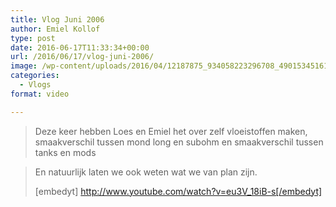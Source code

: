 ```yaml
---
title: Vlog Juni 2006
author: Emiel Kollof
type: post
date: 2016-06-17T11:33:34+00:00
url: /2016/06/17/vlog-juni-2006/
image: /wp-content/uploads/2016/04/12187875_934058223296708_490153451613454867_n-e1459794113809.jpg
categories:
  - Vlogs
format: video

---
```

> Deze keer hebben Loes en Emiel het over zelf vloeistoffen maken, smaakverschil tussen mond long en subohm en smaakverschil tussen tanks en mods
  
> En natuurlijk laten we ook weten wat we van plan zijn.
> 
> [embedyt] http://www.youtube.com/watch?v=eu3V_18iB-s[/embedyt]